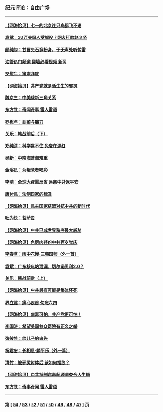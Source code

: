 ### 纪元评论：自由广场
---
#### [【网海拾贝】七一的北京连只鸟都飞不进](../../pages/nsc993/n13041377.md?06240330) 
#### [袁斌：50万美国人受奴役？网友打脸赵立坚](../../pages/nsc993/n13041330.md?06240330) 
#### [颜纯钩：甘冒矢石竟粉身，于无声处听惊雷](../../pages/nsc993/n13041140.md?06240330) 
#### [油管热门频道 翻墙必看视频 新闻](ok?06240330)
#### [罗慰年：猪崇拜症](../../pages/nsc993/n13041071.md?06240330) 
#### [【网海拾贝】共产党就是活生生的邪灵](../../pages/nsc993/n13036627.md?06240330) 
#### [魏京生：中美俄新三角关系](../../pages/nsc993/n13035986.md?06240330) 
#### [东方觉：奇闻奇事 雷人雷语](../../pages/nsc993/n13035878.md?06240330) 
#### [罗慰年：韭菜与镰刀](../../pages/nsc993/n13034374.md?06240330) 
#### [关乐：韩战前后（下）](../../pages/nsc993/n13034113.md?06240330) 
#### [郑纯清：科学靠不住 免疫在漂红](../../pages/nsc993/n13034093.md?06240330) 
#### [吴新：中南海遭海难重](../../pages/nsc993/n13034084.md?06240330) 
#### [金浴凤：为叛党者喝彩](../../pages/nsc993/n13034058.md?06240330) 
#### [李清：全球大疫需反省 远离中共保平安](../../pages/nsc993/n13033784.md?06240330) 
#### [唐付民：法制国家的标准](../../pages/nsc993/n13032944.md?06240330) 
#### [【网海拾贝】民主国家结盟对抗中共的新时代](../../pages/nsc993/n13031717.md?06240330) 
#### [吐为快：菩萨蛮](../../pages/nsc993/n13030033.md?06240330) 
#### [【网海拾贝】中共已成世界秩序最大威胁](../../pages/nsc993/n13028138.md?06240330) 
#### [【网海拾贝】色厉内荏的中共百岁党庆](../../pages/nsc993/n13025582.md?06240330) 
#### [李春草：雨中花慢‧三朝国师（外一首）](../../pages/nsc993/n13025567.md?06240330) 
#### [袁斌：广东核电站泄漏，切尔诺贝利2.0？](../../pages/nsc993/n13025475.md?06240330) 
#### [关乐：韩战前后（上）](../../pages/nsc993/n13025387.md?06240330) 
#### [【网海拾贝】中共最有可能是集体坏死](../../pages/nsc993/n13023101.md?06240330) 
#### [界立建：痛心疾首 勿忘六四](../../pages/nsc993/n13022339.md?06240330) 
#### [【网海拾贝】病毒可怕，共产党更可怕！](../../pages/nsc993/n13020728.md?06240330) 
#### [李国涛：希望美国参众两院有正义之举](../../pages/nsc993/n13020674.md?06240330) 
#### [张彼特：给儿子的忠告](../../pages/nsc993/n13018934.md?06240330) 
#### [祝君安：长相思‧躺平乐（外一篇）](../../pages/nsc993/n13018923.md?06240330) 
#### [清竹：被邪灵附体后 该如何摆脱？](../../pages/nsc993/n13018877.md?06240330) 
#### [【网海拾贝】中共抵制病毒起源调查令人生疑](../../pages/nsc993/n13017785.md?06240330) 
#### [东方觉：奇事奇闻 雷人雷语](../../pages/nsc993/n13017577.md?06240330) 

---
#### 第 [ [54](./54.md?06240330) / [53](./53.md?06240330) / [52](./52.md?06240330) / [51](./51.md?06240330) / [50](./50.md?06240330) / [49](./49.md?06240330) / [48](./48.md?06240330) / [47](./47.md?06240330) ] 页
